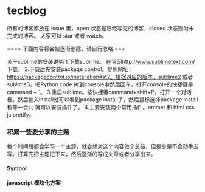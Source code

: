 # tecblog

所有的博客都放在 issue 里，open 状态是已经写完的博客，closed 状态则为未完成的博客。
大家可以 star 或者 watch。

==== 下面内容将会被逐渐删除，请自行忽略 ===

关于sublime的安装说明
1.下载sublime。
  在官网http://www.sublimetext.com/ 下载。
2.下载后先安装package control。参照网址：https://packagecontrol.io/installation#st2。根据对应的版本，sublime2 或者sublime3，把Python code
拷到console中然后回车，打开console的快捷键是cammand + `。
3.重启sublime。按快捷键cammand+shift+P，打开一个对话框。然后输入install就可以看到package install了，然后鼠标选择package install稍等一会儿
就可以安装插件了。
4.主要安装两个常用插件。emmet 和 html css js pretify。

### 积累一些要分享的主题

每个时间段都会学习一个主题，就会想对这个内容做个总结，但是总是不会动手去写。打算先把主题记下来，然后逐渐的写成文章或者分享出来。

#### Symbol

#### javascript 模块化方案


